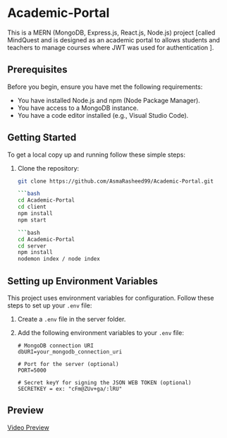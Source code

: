 # Academic-Portal

This is a MERN (MongoDB, Express.js, React.js, Node.js) project [called MindQuest and is designed as an academic portal to allows students and teachers to manage courses where JWT was used for authentication ].

## Prerequisites

Before you begin, ensure you have met the following requirements:

- You have installed Node.js and npm (Node Package Manager).
- You have access to a MongoDB instance.
- You have a code editor installed (e.g., Visual Studio Code).

## Getting Started

To get a local copy up and running follow these simple steps:

1. Clone the repository:

   ```bash
   git clone https://github.com/AsmaRasheed99/Academic-Portal.git
   
   ```bash
   cd Academic-Portal
   cd client
   npm install
   npm start
   
   ```bash
   cd Academic-Portal
   cd server
   npm install
   nodemon index / node index

## Setting up Environment Variables

This project uses environment variables for configuration. Follow these steps to set up your `.env` file:

1. Create a `.env` file in the server folder.

2. Add the following environment variables to your `.env` file:

   ```plaintext
   # MongoDB connection URI
   dbURI=your_mongodb_connection_uri

   # Port for the server (optional)
   PORT=5000

   # Secret keyY for signing the JSON WEB TOKEN (optional)
   SECRETKEY = ex: "cFm@ZUv+ga/:lRU"

## Preview 

[Video Preview](https://www.awesomescreenshot.com/video/28547725?key=2e96a49267b3e7b55f11f8af30ae7161)
